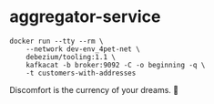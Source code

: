 # aggregator-service

```shell script
docker run --tty --rm \
    --network dev-env_4pet-net \
    debezium/tooling:1.1 \
    kafkacat -b broker:9092 -C -o beginning -q \
    -t customers-with-addresses
```


<!-- INSPIRATIONAL_QUOTE_START -->
Discomfort is the currency of your dreams.
👻
<!-- INSPIRATIONAL_QUOTE_END -->
